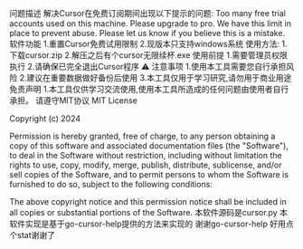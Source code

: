 问题描述
解决Cursor在免费订阅期间出现以下提示的问题:
Too many free trial accounts used on this machine. Please upgrade to pro. We have this limit in place to prevent abuse. Please let us know if you believe this is a mistake.
软件功能
1.重置Cursor免费试用限制
2.现版本只支持windows系统
使用方法:
1.下载cursor.zip
2.解压之后有个cursor无限续杯.exe
使用前提
1.需要管理员权限执行
2.请确保已完全退出Cursor程序
⚠️ 注意事项
1.使用本工具需要您自行承担风险
2.建议在重要数据做好备份后使用
3.本工具仅用于学习研究,请勿用于商业用途
免责声明
1.本工具仅供学习交流使用,使用本工具所造成的任何问题由使用者自行承担。
请遵守MIT协议
MIT License

Copyright (c) 2024

Permission is hereby granted, free of charge, to any person obtaining a copy of this software and associated documentation files (the "Software"), to deal in the Software without restriction, including without limitation the rights to use, copy, modify, merge, publish, distribute, sublicense, and/or sell copies of the Software, and to permit persons to whom the Software is furnished to do so, subject to the following conditions:

The above copyright notice and this permission notice shall be included in all copies or substantial portions of the Software.
本软件源码是cursor.py
本软件实现是基于go-cursor-help提供的方法来实现的
谢谢go-cursor-help
好用点个stat谢谢了
